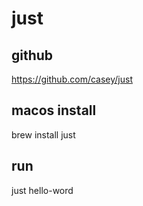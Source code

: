 # just

## github

https://github.com/casey/just

## macos install

brew install just

## run
just hello-word